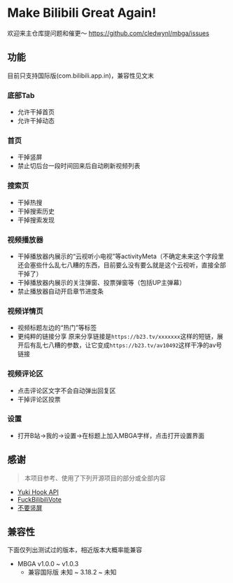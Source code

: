 # Make Bilibili Great Again!

欢迎来主仓库提问题和催更～ https://github.com/cledwynl/mbga/issues

## 功能

目前只支持国际版(com.bilibili.app.in)，兼容性见文末

### 底部Tab

* 允许干掉首页
* 允许干掉动态

### 首页

* 干掉竖屏
* 禁止切后台一段时间回来后自动刷新视频列表

### 搜索页

* 干掉热搜
* 干掉搜索历史
* 干掉搜索发现

### 视频播放器

* 干掉播放器内展示的“云视听小电视”等activityMeta（不确定未来这个字段里还会塞些什么乱七八糟的东西，目前要么没有要么就是这个云视听，直接全部干掉了）
* 干掉播放器内展示的关注弹窗、投票弹窗等（包括UP主弹幕）
* 禁止播放器自动开启章节进度条

### 视频详情页

* 视频标题左边的“热门”等标签
* 更纯粹的链接分享
  原来分享链接是`https://b23.tv/xxxxxxx`这样的短链，展开后有乱七八糟的参数，让它变成`https://b23.tv/av10492`这样干净的av号链接

### 视频评论区

* 点击评论区文字不会自动弹出回复区
* 干掉评论区投票

### 设置

* 打开B站->我的->设置->在标题上加入MBGA字样，点击打开设置界面

## 感谢

> 本项目参考、使用了下列开源项目的部分或全部内容

* [Yuki Hook API](https://github.com/HighCapable/YukiHookAPI)
* [FuckBilibiliVote](https://github.com/zerorooot/FuckBilibiliVote)
* [不要竖屏](https://github.com/WankkoRee/Portrait2Landscape)

## 兼容性

下面仅列出测试过的版本，相近版本大概率能兼容

* MBGA v1.0.0 ~ v1.0.3
  * 兼容国际版 未知 ~ 3.18.2 ~ 未知
